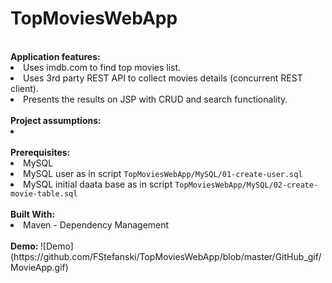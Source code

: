 # TopMoviesWebApp
<br>
  <b>Application features:</b>
  <li>Uses imdb.com to find top movies list.</li>
  <li>Uses 3rd party REST API to collect movies details (concurrent REST client).</li>
  <li>Presents the results on JSP with CRUD and search functionality.</li>
  
<br>
  <b>Project assumptions:</b>
  <li> </li>
  
  <br>
  <b> Prerequisites: </b>
  <li>MySQL</li>
  <li>MySQL user as in script <code>TopMoviesWebApp/MySQL/01-create-user.sql</code></li>
  <li>MySQL initial daata base as in script <code>TopMoviesWebApp/MySQL/02-create-movie-table.sql</code></li>
  
  <br>
  <b> Built With: </b>
  <li>Maven - Dependency Management</li>
  
  <br>
  <b> Demo: </b> 
 ![Demo](https://github.com/FStefanski/TopMoviesWebApp/blob/master/GitHub_gif/MovieApp.gif)

  


